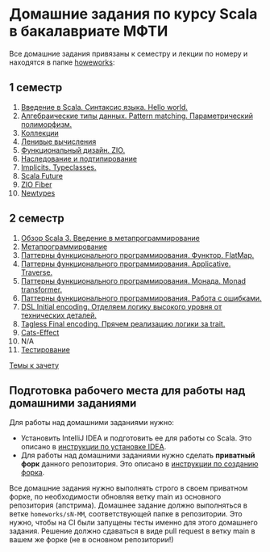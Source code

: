 
# Домашние задания по курсу Scala в бакалавриате МФТИ

Все домашние задания привязаны к семестру и лекции по номеру и находятся в папке [howeworks](homeworks):
## 1 семестр

1. [Введение в Scala. Синтаксис языка. Hello world.](homeworks/s1-01/README.md)
2. [Алгебраические типы данных. Pattern matching. Параметрический полиморфизм.](homeworks/s1-02/README.md)
3. [Коллекции](homeworks/s1-03/README.md)
4. [Ленивые вычисления](homeworks/s1-04/README.md)
5. [Функциональный дизайн. ZIO.](homeworks/s1-05/README.md)
6. [Наследование и подтипирование](homeworks/s1-06/README.md)
7. [Implicits. Typeclasses.](homeworks/s1-07/README.md)
8. [Scala Future](homeworks/s1-08/README.md)
9. [ZIO Fiber](homeworks/s1-09/README.md)
10. [Newtypes](homeworks/s1-10/README.md)

## 2 семестр
1. [Обзор Scala 3. Введение в метапрограммирование](homeworks/s2-01/README.md)
2. [Метапрограммирование](homeworks/s2-02/README.md)
3. [Паттерны функционального программирования. Функтор. FlatMap.](homeworks/s2-03/README.md)
4. [Паттерны функционального программирования. Applicative. Traverse.](homeworks/s2-04/README.md)
5. [Паттерны функционального программирования. Монада. Monad transformer.](homeworks/s2-05/README.md)
6. [Паттерны функционального программирования. Работа с ошибками.](homeworks/s2-06/README.md)
7. [DSL Initial encoding. Отделяем логику высокого уровня от технических деталей.](homeworks/s2-07/README.md)
8. [Tagless Final encoding. Прячем реализацию логики за trait.](homeworks/s2-08/README.md)
9. [Cats-Effect](homeworks/s2-09/README.md)
10. N/A
11. [Тестирование](homeworks/s2-11/README.md)

[Темы к зачету](exam/s2.md)

## Подготовка рабочего места для работы над домашними заданиями

Для работы над домашними заданиями нужно:
* Установить IntelliJ IDEA и подготовить ее для работы со Scala. Это описано в [инструкции по установке IDEA](docs/idea-install/install.md).
* Для работы над домашними заданиями нужно сделать **приватный форк** данного репозитория. Это описано в [инструкции по созданию форка](docs/create-fork/private-fork.md).

Все домашние задания нужно выполнять строго в своем приватном форке, по необходимости обновляя ветку main из основного репозитория (апстрима). 
Домашнее задание должно выполняться в ветке `homeworks/sN-MM`, соответствующей папке в репозитории.
Это нужно, чтобы на CI были запущены тесты именно для этого домашнего задания.
Решение должно сдаваться в виде pull request в ветку main в вашем же форке (не в основном репозитории!)
